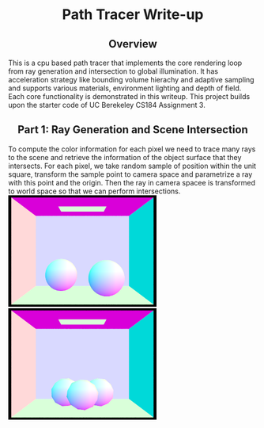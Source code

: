 <meta http-equiv="content-type" content="text/html; charset=utf-8" />
<link rel="stylesheet" type="text/css" href="style.css" media="screen" />
<h1 align="middle">Path Tracer Write-up</h1>

  <h2 align="middle">Overview</h2>
   This is a cpu based path tracer that implements the core rendering loop from ray generation and intersection to global illumination. It has acceleration strategy like bounding volume hierachy and adaptive sampling and supports various materials, environment lighting and depth of field. Each core functionality is demonstrated in this writeup. This project builds upon the starter code of UC Berekeley CS184 Assignment 3.     
   
  <h2 align="middle">Part 1: Ray Generation and Scene Intersection</h2>
    To compute the color information for each pixel we need to trace many rays to the scene and retrieve the information of the object surface that they intersects. For each pixel, we take random sample of position within the unit square, transform the sample point to camera space and parametrize a ray with this point and the origin. Then the ray in camera spacee is transformed to world space so that we can perform intersections.  
  <div class="row">
    <img src="images/ray/CBsphere_n.png" width="300px" />
    <img src="images/ray/CBgem_n.png" width="300px" />
  </div>
